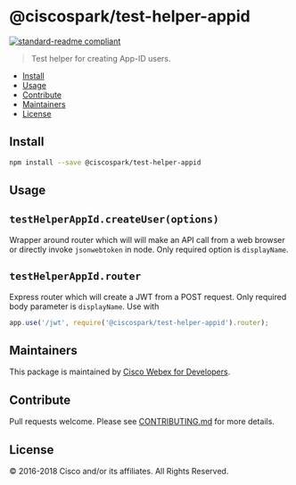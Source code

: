 # @ciscospark/test-helper-appid

[![standard-readme compliant](https://img.shields.io/badge/readme%20style-standard-brightgreen.svg?style=flat-square)](https://github.com/RichardLitt/standard-readme)

> Test helper for creating App-ID users.

- [Install](#install)
- [Usage](#usage)
- [Contribute](#contribute)
- [Maintainers](#maintainers)
- [License](#license)

## Install

```bash
npm install --save @ciscospark/test-helper-appid
```

## Usage

## `testHelperAppId.createUser(options)`

Wrapper around router which will will make an API call from a web browser or directly invoke `jsonwebtoken` in node. Only required option is `displayName`.

## `testHelperAppId.router`

Express router which will create a JWT from a POST request. Only required body parameter is `displayName`. Use with

```javascript
app.use('/jwt', require('@ciscospark/test-helper-appid').router);
```

## Maintainers

This package is maintained by [Cisco Webex for Developers](https://developer.webex.com/).

## Contribute

Pull requests welcome. Please see [CONTRIBUTING.md](https://github.com/webex/spark-js-sdk/blob/master/CONTRIBUTING.md) for more details.

## License

© 2016-2018 Cisco and/or its affiliates. All Rights Reserved.
